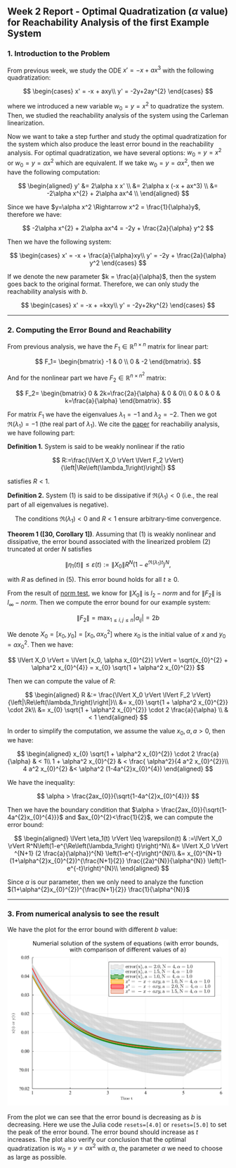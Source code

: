 ## Week 2 Report - Optimal Quadratization ($\alpha$ value) for Reachability Analysis of the first Example System

### 1. Introduction to the Problem

From previous week, we study the ODE $x'=-x+ax^{3}$ with the following quadratization:

$$
\begin{cases}
x' = -x + axy\\
y' = -2y+2ay^{2}
\end{cases}
$$

where we introduced a new variable $w_{0}=y=x^{2}$ to quadratize the system. Then, we studied the reachability analysis of the system using the Carleman linearization.

Now we want to take a step further and study the optimal quadratization for the system which also produce the least error bound in the reachability analysis. For optimal quadratization, we have several options: $w_{0}=y=x^{2}$ or $w_{0}=y=\alpha x^{2}$ which are equivalent. If we take $w_{0}=y=\alpha x^{2}$, then we have the following computation:

$$
\begin{aligned}
y' &= 2\alpha x x' \\
&= 2\alpha x (-x + ax^3) \\
&= -2\alpha x^{2} + 2\alpha ax^4 \\
\end{aligned}
$$

Since we have $y=\alpha x^2 \Rightarrow x^2 = \frac{1}{\alpha}y$, therefore we have:

$$
-2\alpha x^{2} + 2\alpha ax^4 = -2y + \frac{2a}{\alpha} y^2
$$

Then we have the following system:

$$
\begin{cases}
x' = -x + \frac{a}{\alpha}xy\\
y' = -2y + \frac{2a}{\alpha} y^2
\end{cases}
$$

If we denote the new parameter $k = \frac{a}{\alpha}$, then the system goes back to the original format. Therefore, we can only study the reachability analysis with $b$.

$$
\begin{cases}
x' = -x + =kxy\\
y' = -2y+2ky^{2}
\end{cases}
$$

---

### 2. Computing the Error Bound and Reachability

From previous analysis, we have the $F_1 \in \mathbb{R}^{n \times n}$ matrix for linear part:

$$
F_1=
\begin{bmatrix}
-1 & 0 \\
0 & -2
\end{bmatrix}.
$$

And for the nonlinear part we have $F_2 \in \mathbb{R}^{n \times n^{2}}$ matrix:

$$
F_2=
\begin{bmatrix}
0 & 2k=\frac{2a}{\alpha} & 0 & 0\\
0 & 0 & 0 & k=\frac{a}{\alpha}
\end{bmatrix}.
$$

For matrix $F_1$ we have the eigenvalues $\lambda_1 = -1$ and $\lambda_2 = -2$. Then we got $\Re\left(\lambda_1\right)=-1$ (the real part of $\lambda_1$). We cite the [paper](https://arxiv.org/pdf/2108.10390.pdf) for reachabiliy analysis, we have following part:

**Definition 1.** System is said to be weakly nonlinear if the ratio

$$
R:=\frac{\lVert X_0 \rVert \lVert F_2 \rVert}{\left|\Re\left(\lambda_1\right)\right|}
$$

satisfies $R<1$.

**Definition 2.** System (1) is said to be dissipative if $\Re\left(\lambda_1\right)<0$ (i.e., the real part of all eigenvalues is negative).

$$
\text{The conditions } \Re\left(\lambda_1\right)<0 \text{ and } R<1 \text{ ensure arbitrary-time convergence.}
$$

**Theorem 1 ([30, Corollary 1])**. Assuming that (1) is weakly nonlinear and dissipative, the error bound associated with the linearized problem (2) truncated at order $N$ satisfies

$$
\lVert \eta_1(t) \rVert \leq \varepsilon(t):=\lVert X_0 \rVert R^N\left(1-e^{\Re\left(\lambda_1\right) t}\right)^N,
$$

with $R$ as defined in (5). This error bound holds for all $t \geq 0$.

From the result of [norm test](../Reachability/evaluation/Quadra_exmaple/norm_test.ipynb), we know for $\lVert X_0 \rVert$ is $l_{2}-norm$ and for $\lVert F_2 \rVert$ is $l_{\infty}-norm$. Then we compute the error bound for our example system:

$$
\lVert F_2 \rVert = \max _{1 \leq i, j \leq n}\left|a_{i j}\right| = 2b
$$

We denote $X_{0}=[x_0, y_0]=[x_0, \alpha x_{0}^{2}]$ where $x_{0}$ is the initial value of $x$ and $y_{0}=\alpha x_{0}^{2}$. Then we have:

$$
\lVert X_0 \rVert = \lVert [x_0, \alpha x_{0}^{2}] \rVert = \sqrt{x_{0}^{2} + \alpha^2 x_{0}^{4}} = x_{0} \sqrt{1 + \alpha^2 x_{0}^{2}}
$$

Then we can compute the value of $R$:

$$
\begin{aligned}
R &:= \frac{\lVert X_0 \rVert \lVert F_2 \rVert}{\left|\Re\left(\lambda_1\right)\right|}\\
&= x_{0} \sqrt{1 + \alpha^2 x_{0}^{2}} \cdot 2k\\
&= x_{0} \sqrt{1 + \alpha^2 x_{0}^{2}} \cdot 2 \frac{a}{\alpha} \\
& < 1
\end{aligned}
$$

In order to simplify the computation, we assume the value $x_{0}, \alpha, a > 0$, then we have:

$$
\begin{aligned}
x_{0} \sqrt{1 + \alpha^2 x_{0}^{2}} \cdot 2 \frac{a}{\alpha} & < 1\\
1 + \alpha^2 x_{0}^{2} & < \frac{ \alpha^2}{4 a^2 x_{0}^{2}}\\
4 a^2 x_{0}^{2} &< \alpha^2 (1-4a^{2}x_{0}^{4})
\end{aligned}
$$

We have the inequality:

$$
\alpha > \frac{2ax_{0}}{\sqrt{1-4a^{2}x_{0}^{4}}}
$$

Then we have the boundary condition that $\alpha > \frac{2ax_{0}}{\sqrt{1-4a^{2}x_{0}^{4}}}$ and $ax_{0}^{2}<\frac{1}{2}$, we can compute the error bound:

$$
\begin{aligned}
\lVert \eta_1(t) \rVert \leq \varepsilon(t) & :=\lVert X_0 \rVert R^N\left(1-e^{\Re\left(\lambda_1\right) t}\right)^N\\
&= \lVert X_0 \rVert ^{N+1} (2 \frac{a}{\alpha})^{N} \left(1-e^{-t}\right)^{N}\\
&= x_{0}^{N+1} (1+\alpha^{2}x_{0}^{2})^{\frac{N+1}{2}} \frac{(2a)^{N}}{\alpha^{N}} \left(1-e^{-t}\right)^{N}\\
\end{aligned}
$$

Since $\alpha$ is our parameter, then we only need to analyze the function $(1+\alpha^{2}x_{0}^{2})^{\frac{N+1}{2}} \frac{1}{\alpha^{N}}$

---

### 3. From numerical analysis to see the result

We have the plot for the error bound with different $b$ value:

<img src="./pic/figure_2a_error.jpg" width = "800"  alt="图片名称" align=center/>

From the plot we can see that the error bound is decreasing as $b$ is decreasing. Here we use the Julia code `resets=[4.0]` or `resets=[5.0]` to set the peak of the error bound. The error bound should increase as $t$ increases. The plot also verify our conclusion that the optimal quadratization is $w_{0}=y=\alpha x^{2}$ with $\alpha$, the parameter $\alpha$ we need to choose as large as possible.